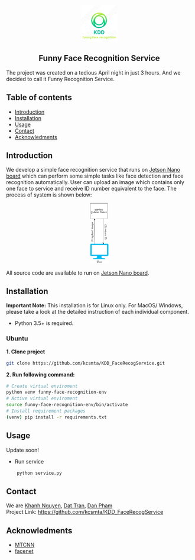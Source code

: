 <!-- all comment are written here -->
<!-- Project logo-->
<p align="center">
<a href="https://github.com/kcsmta/KDD_FaceRegcogService">
    <img src="resources/KDD_logo.png" width="100" height="100">
</a>
</p>

<h2 align="center">
    Funny Face Recognition Service
</h2>

The project was created on a tedious April night in just 3 hours. 
And we decided to call it Funny Recognition Service.
<!-- TABLE OF CONTENTS-->
## Table of contents
* [Introduction](#introduction)
* [Installation](#installation)
* [Usage](#usage)
* [Contact](#contact)
* [Acknowledments](#acknowledments)


<!-- INTRODUCTION -->
## Introduction
We develop a simple face recognition service that runs on [Jetson Nano board](https://developer.nvidia.com/embedded/jetson-nano-developer-kit) 
which can perform some simple tasks like  face detection and face recognition automatically. User can upload an image 
which contains only one face to service and receive ID number equivalent to the face.
The process of system is shown below:
<p align="center">
    <img src="resources/KDD_system.png" height="10%" width="10%">
</p>

All source code are available to run on 
[Jetson Nano board](https://developer.nvidia.com/embedded/jetson-nano-developer-kit).


<!-- INSTALLATION -->
## Installation
**Important Note:**  This installation is for Linux only. For MacOS/ Windows, please take a look at the detailed instruction of each individual component.
* Python 3.5+ is required.

<h3>Ubuntu</h3>

**1. Clone project**

```sh
git clone https://github.com/kcsmta/KDD_FaceRecogService.git
```

**2. Run following command:**

```sh
# Create virtual enviroment
python venv funny-face-recognition-env
# Active virtual enviroment
source funny-face-recognition-env/bin/activate
# Install requirement packages
(venv) pip install -r requirements.txt
```

<!-- USAGE -->
## Usage
Update soon!
* Run service

```sh
    python service.py
```


<!--CONTACT -->
## Contact
We are [Khanh Nguyen](https://www.facebook.com/khanh.nguyen.98229), 
  [Dat Tran](https://www.facebook.com/SoKool.HandSome.97),
  [Dan Pham](https://www.facebook.com/Pham.Dan.cntt2)\
Project Link: https://github.com/kcsmta/KDD_FaceRecogService


<!-- ACKNOWLEDMENTS-->
## Acknowledments
* [MTCNN]()
* [facenet]()